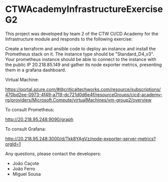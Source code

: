 # CTWAcademyInfrastructureExerciseG2

This project was developed by team 2 of the CTW CI/CD Academy for the Infrastructure module and responds to the following exercise:

  Create a terraform and ansible code to deploy an instance and install the Prometheus stack on it. The instance type should be "Standard_D4_v3". Your             prometheus instance should be able to connect to the instance with the public IP 20.218.85.149 and gather its node exporter metrics, presenting them in a       grafana dashboard.

Virtual Machine: 

https://portal.azure.com/#@criticaltechworks.com/resource/subscriptions/470bd2ee-0973-4f49-a719-dc721d0d6e4f/resourceGroups/cicd-academy-rg/providers/Microsoft.Compute/virtualMachines/vm-group2/overview

To consult Prometheus:

http://20.218.95.248:9090/graph

To consult Grafana: 

http://20.218.95.248:3000/d/Tkk8YAgVz/node-exporter-server-metrics?orgId=1

Any questions, please contact the developers: 

- João Caçote
- João Ferro
- Miguel Sousa
